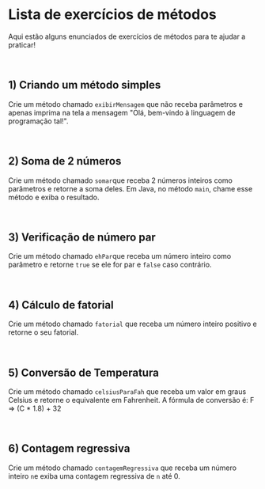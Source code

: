 # Lista de exercícios de métodos


Aqui estão alguns enunciados de exercícios de métodos para te ajudar a praticar!

<br>

## 1) Criando um método simples
Crie um método chamado `exibirMensagem` que não receba parâmetros e apenas imprima na tela a mensagem "Olá, bem-vindo à linguagem de programação tal!".

<br>

## 2) Soma de 2 números
Crie um método chamado `somar`que receba 2 números inteiros como parâmetros e retorne a soma deles. Em Java, no método `main`, chame esse método e exiba o resultado.

<br>

## 3) Verificação de número par
Crie um método chamado `ehPar`que receba um número inteiro como parâmetro e retorne `true` se ele for par e `false` caso contrário.

<br> 

## 4) Cálculo de fatorial
Crie um método chamado `fatorial` que receba um número inteiro positivo e retorne o seu fatorial.

<br>

## 5) Conversão de Temperatura
Crie um método chamado `celsiusParaFah` que receba um valor em graus Celsius e retorne o equivalente em Fahrenheit. A fórmula de conversão é: F => (C * 1.8) + 32

<br>

## 6) Contagem regressiva
Crie um método chamado `contagemRegressiva` que receba um número inteiro `n`e exiba uma contagem regressiva de `n` até 0.

